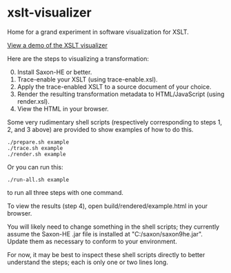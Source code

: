 # xslt-visualizer
Home for a grand experiment in software visualization for XSLT.

[View a demo of the XSLT visualizer](http://xmlportfolio.com/xslt-visualizer-demo/)

Here are the steps to visualizing a transformation:

0. Install Saxon-HE or better.
1. Trace-enable your XSLT (using trace-enable.xsl).
2. Apply the trace-enabled XSLT to a source document of your choice.
3. Render the resulting transformation metadata to HTML/JavaScript (using render.xsl).
4. View the HTML in your browser.

Some very rudimentary shell scripts (respectively corresponding to steps 1, 2, and 3 above) are provided to show examples of how to do this.

    ./prepare.sh example
    ./trace.sh example
    ./render.sh example

Or you can run this:

    ./run-all.sh example

to run all three steps with one command.

To view the results (step 4), open build/rendered/example.html in your browser.

You will likely need to change something in the shell scripts; they currently assume the Saxon-HE .jar file is installed at "C:/saxon/saxon9he.jar". Update them as necessary to conform to your environment.

For now, it may be best to inspect these shell scripts directly to better understand the steps; each is only one or two lines long. 
